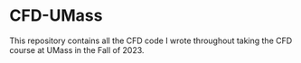 # CFD-UMass
This repository contains all the CFD code I wrote throughout taking the CFD course at UMass in the Fall of 2023.
